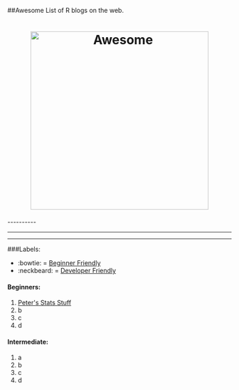 ##Awesome List of R blogs on the web. 

<h1 align="center">
	<img width="400" src="https://howtolearn.me/wp-content/uploads/2014/08/r-programming-logo.png" alt="Awesome">
</h1>
----------


----------


----------


###Labels:
-  :bowtie: = [Beginner Friendly](#beginners) 
-  :neckbeard: = [Developer Friendly](#intermediate)


#### Beginners:

 1. [Peter's Stats Stuff](http://ellisp.github.io/blog/)
 2. b
 3. c
 4. d

#### Intermediate:

 1. a
 2. b
 3. c
 4. d



